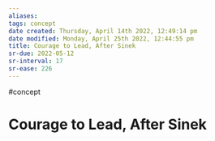 ```yaml
---
aliases: 
tags: concept
date created: Thursday, April 14th 2022, 12:49:14 pm
date modified: Monday, April 25th 2022, 12:44:55 pm
title: Courage to Lead, After Sinek
sr-due: 2022-05-12
sr-interval: 17
sr-ease: 226
---
```


#concept

# Courage to Lead, After Sinek
